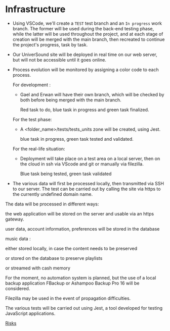# Infrastructure

- Using VSCode, we'll create a `TEST` test branch and an `In progress` work branch. The former will be used during the back-end testing phase, while the latter will be used throughout the project, and at each stage of creation will be merged with the main branch, then recreated to continue the project's progress, task by task.

- Our UniverSound site will be deployed in real time on our web server, but will not be accessible until it goes online.

- Process evolution will be monitored by assigning a color code to each process.
    
    For development :
    
    - Gael and Erwan will have their own branch, which will be checked by both before being merged with the main branch.
        
        Red task to do, blue task in progress and green task finalized.
        
    
    For the test phase:
    
    - A <folder_name>/tests/tests_units zone will be created, using Jest.
        
        blue task in progress, green task tested and validated.
        
    
    For the real-life situation:
    
    - Deployment will take place on a test area on a local server, then on the cloud in ssh via VScode and git or manually via filezilla.
        
        Blue task being tested, green task validated
        

- The various data will first be processed locally, then transmitted via SSH to our server. The test can be carried out by calling the site via https to the currently undefined domain name.

The data will be processed in different ways:

the web application will be stored on the server and usable via an https gateway.

user data, account information, preferences will be stored in the database

music data :

either stored locally, in case the content needs to be preserved

or stored on the database to preserve playlists

or streamed with cash memory

For the moment, no automation system is planned, but the use of a local backup application FBackup or Ashampoo Backup Pro 16 will be considered.

Filezilla may be used in the event of propagation difficulties.

The various tests will be carried out using Jest, a tool developed for testing JavaScript applications.

[Risks](Risks%202f9a12c0a1cf47a1bfbec628e9d3d118.md)